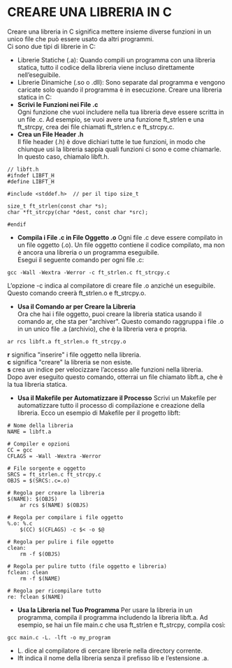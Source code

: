 # CREARE UNA LIBRERIA IN C
Creare una libreria in C significa mettere insieme diverse funzioni in un unico file che può essere usato da altri programmi.  
Ci sono due tipi di librerie in C:
- Librerie Statiche (.a): Quando compili un programma con una libreria statica, tutto il codice della libreria viene incluso direttamente nell’eseguibile.
- Librerie Dinamiche (.so o .dll): Sono separate dal programma e vengono caricate solo quando il programma è in esecuzione. 
Creare una libreria statica in C:
- **Scrivi le Funzioni nei File .c**  
Ogni funzione che vuoi includere nella tua libreria deve essere scritta in un file .c.
Ad esempio, se vuoi avere una funzione ft_strlen e una ft_strcpy, crea dei file chiamati ft_strlen.c e ft_strcpy.c.
- **Crea un File Header .h**  
Il file header (.h) è dove dichiari tutte le tue funzioni, in modo che chiunque usi la libreria sappia quali funzioni ci sono e come chiamarle. In questo caso, chiamalo libft.h.
  
```
// libft.h
#ifndef LIBFT_H
#define LIBFT_H

#include <stddef.h>  // per il tipo size_t

size_t ft_strlen(const char *s);
char *ft_strcpy(char *dest, const char *src);

#endif
```

- **Compila i File .c in File Oggetto .o**
Ogni file .c deve essere compilato in un file oggetto (.o). Un file oggetto contiene il codice compilato, ma non è ancora una libreria o un programma eseguibile.  
Esegui il seguente comando per ogni file .c:
```
gcc -Wall -Wextra -Werror -c ft_strlen.c ft_strcpy.c

```
L’opzione -c indica al compilatore di creare file .o anziché un eseguibile. Questo comando creerà ft_strlen.o e ft_strcpy.o.
 
- **Usa il Comando ar per Creare la Libreria**  
Ora che hai i file oggetto, puoi creare la libreria statica usando il comando ar, che sta per "archiver".
Questo comando raggruppa i file .o in un unico file .a (archivio), che è la libreria vera e propria.
  
```
ar rcs libft.a ft_strlen.o ft_strcpy.o
```

**r** significa "inserire" i file oggetto nella libreria.  
**c** significa "creare" la libreria se non esiste.  
**s** crea un indice per velocizzare l’accesso alle funzioni nella libreria.   
Dopo aver eseguito questo comando, otterrai un file chiamato libft.a, che è la tua libreria statica.  

-  **Usa il Makefile per Automatizzare il Processo**
Scrivi un Makefile per automatizzare tutto il processo di compilazione e creazione della libreria.
Ecco un esempio di Makefile per il progetto libft:
```
# Nome della libreria
NAME = libft.a

# Compiler e opzioni
CC = gcc
CFLAGS = -Wall -Wextra -Werror

# File sorgente e oggetto
SRCS = ft_strlen.c ft_strcpy.c
OBJS = $(SRCS:.c=.o)

# Regola per creare la libreria
$(NAME): $(OBJS)
    ar rcs $(NAME) $(OBJS)

# Regola per compilare i file oggetto
%.o: %.c
    $(CC) $(CFLAGS) -c $< -o $@

# Regola per pulire i file oggetto
clean:
    rm -f $(OBJS)

# Regola per pulire tutto (file oggetto e libreria)
fclean: clean
    rm -f $(NAME)

# Regola per ricompilare tutto
re: fclean $(NAME)
```
  
- **Usa la Libreria nel Tuo Programma**
Per usare la libreria in un programma, compila il programma includendo la libreria libft.a. Ad esempio, se hai un file main.c che usa ft_strlen e ft_strcpy, compila così:
  
```
gcc main.c -L. -lft -o my_program

```
- L. dice al compilatore di cercare librerie nella directory corrente.
- lft indica il nome della libreria senza il prefisso lib e l’estensione .a.
